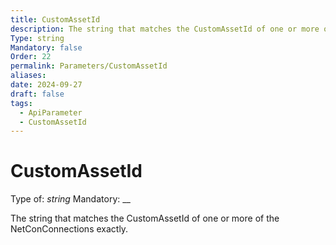 ```yaml
---
title: CustomAssetId
description: The string that matches the CustomAssetId of one or more of the NetConConnections exactly.
Type: string
Mandatory: false
Order: 22
permalink: Parameters/CustomAssetId
aliases: 
date: 2024-09-27
draft: false
tags:
  - ApiParameter
  - CustomAssetId
---
```

# CustomAssetId

Type of: _string_
Mandatory: __

The string that matches the CustomAssetId of one or more of the NetConConnections exactly.
